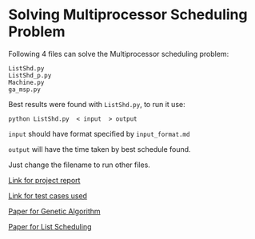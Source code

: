 # Solving Multiprocessor Scheduling Problem

Following 4 files can solve the Multiprocessor scheduling problem:
```
ListShd.py
ListShd_p.py
Machine.py
ga_msp.py
```

Best results were found with `ListShd.py`, to run it use:

	python ListShd.py  < input  > output

`input` should have format specified by `input_format.md`

`output` will have the time taken by best schedule found.

Just change the filename to run other files.


[Link for project report](https://docs.google.com/document/d/14DJq7WXIiWILgJ9qX0H9KeC6FdyP2yvbG1UfvLXwZxI/edit?usp=sharing)

[Link for test cases used](http://www.kasahara.elec.waseda.ac.jp/schedule/stgarc_e.html)

[Paper for Genetic Algorithm](http://ieeexplore.ieee.org/document/265940/)

[Paper for List Scheduling](http://ieeexplore.ieee.org/document/6767827/)
